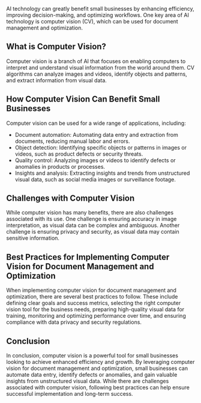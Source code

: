 
AI technology can greatly benefit small businesses by enhancing efficiency, improving decision-making, and optimizing workflows. One key area of AI technology is computer vision (CV), which can be used for document management and optimization.

What is Computer Vision?
------------------------

Computer vision is a branch of AI that focuses on enabling computers to interpret and understand visual information from the world around them. CV algorithms can analyze images and videos, identify objects and patterns, and extract information from visual data.

How Computer Vision Can Benefit Small Businesses
------------------------------------------------

Computer vision can be used for a wide range of applications, including:

* Document automation: Automating data entry and extraction from documents, reducing manual labor and errors.
* Object detection: Identifying specific objects or patterns in images or videos, such as product defects or security threats.
* Quality control: Analyzing images or videos to identify defects or anomalies in products or processes.
* Insights and analysis: Extracting insights and trends from unstructured visual data, such as social media images or surveillance footage.

Challenges with Computer Vision
-------------------------------

While computer vision has many benefits, there are also challenges associated with its use. One challenge is ensuring accuracy in image interpretation, as visual data can be complex and ambiguous. Another challenge is ensuring privacy and security, as visual data may contain sensitive information.

Best Practices for Implementing Computer Vision for Document Management and Optimization
----------------------------------------------------------------------------------------

When implementing computer vision for document management and optimization, there are several best practices to follow. These include defining clear goals and success metrics, selecting the right computer vision tool for the business needs, preparing high-quality visual data for training, monitoring and optimizing performance over time, and ensuring compliance with data privacy and security regulations.

Conclusion
----------

In conclusion, computer vision is a powerful tool for small businesses looking to achieve enhanced efficiency and growth. By leveraging computer vision for document management and optimization, small businesses can automate data entry, identify defects or anomalies, and gain valuable insights from unstructured visual data. While there are challenges associated with computer vision, following best practices can help ensure successful implementation and long-term success.
